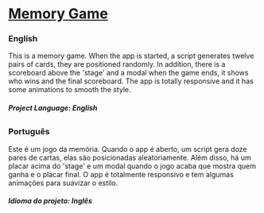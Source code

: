 # [Memory Game](https://vitorpatzlaff-memory-game.netlify.app)
### English
This is a memory game. When the app is started, a script generates twelve pairs of cards, they are positioned randomly. In addition, there is a scoreboard above the 'stage' and a modal when the game ends, it shows who wins and the final scoreboard. The app is totally responsive and it has some animations to smooth the style.
##### Project Language: English
##
### Português
Este é um jogo da memória. Quando o app é aberto, um script gera doze pares de cartas, elas são posicionadas aleatoriamente. Além disso, há um placar acima do 'stage' e um modal quando o jogo acaba que mostra quem ganha e o placar final. O app é totalmente responsivo e tem algumas animações para suavizar o estilo. 
##### Idioma do projeto: Inglês
